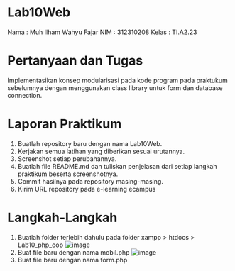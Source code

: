 # Lab10Web
Nama    : Muh Ilham Wahyu Fajar
NIM     : 312310208
Kelas   : TI.A2.23
# Pertanyaan dan Tugas
Implementasikan konsep modularisasi pada kode program pada praktukum sebelumnya
dengan menggunakan class library untuk form dan database connection.
# Laporan Praktikum
1. Buatlah repository baru dengan nama Lab10Web.
2. Kerjakan semua latihan yang diberikan sesuai urutannya.
3. Screenshot setiap perubahannya.
4. Buatlah file README.md dan tuliskan penjelasan dari setiap langkah praktikum beserta
screenshotnya.
5. Commit hasilnya pada repository masing-masing.
6. Kirim URL repository pada e-learning ecampus
# Langkah-Langkah
1. Buatlah folder terlebih dahulu pada folder xampp > htdocs > Lab10_php_oop 
![image](https://github.com/user-attachments/assets/162996e3-4701-4f42-9b01-511cc4750071)
2. Buat file baru dengan nama mobil.php
![image](https://github.com/user-attachments/assets/3e64e67b-d93e-4c80-b658-c2e71a5f9dbb)
3. Buat file baru dengan nama form.php

